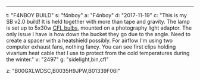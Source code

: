 ---
t: "F4NBOY BUILD"
s: "f4nboy"
a: "F4nboy"
d: "2017-11-19"
c: "This is my SB v2.0 build! It is held together with more than tape and gravity. The lamp is set up to 5x30w <a href='https://amzn.to/3jMfTYw'>CFL bulbs</a>, mounted on a photography light adaptor. The only issue I have is how down the bucket they go due to the angle. Need to create a spacer with a heatshield possibly. For airflow I'm using two computer exhaust fans, nothing fancy. You can see first clips holding vivarium heat cable that I use to protect from the cold temperatures during the winter."
v: "2497"
g: "sidelight,bin,cfl"

z: "B00GXLWDSC,B0035H9JPW,B01339F06I"
